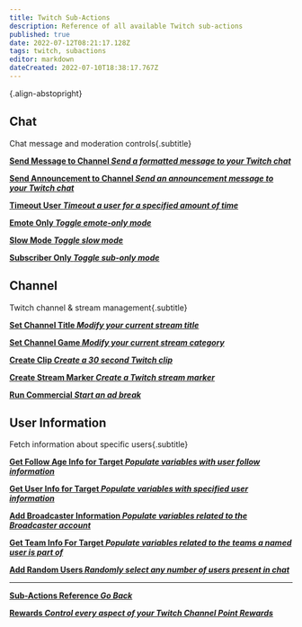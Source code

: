```yaml
---
title: Twitch Sub-Actions
description: Reference of all available Twitch sub-actions
published: true
date: 2022-07-12T08:21:17.128Z
tags: twitch, subactions
editor: markdown
dateCreated: 2022-07-10T18:38:17.767Z
---
```


<i class="mdi mdi-twitch text--twitch"></i>{.align-abstopright}

## Chat
Chat message and moderation controls{.subtitle}
<section class="btn-grid my-5">
  
  [<i class="mdi mdi-comment text--twitch"></i>**Send Message to Channel *Send a formatted message to your Twitch chat***](/en/Sub-Actions/Twitch/Send-Message-To-Channel)
  
  [<i class="mdi mdi-comment text--twitch"></i>**Send Announcement to Channel *Send an announcement message to your Twitch chat***](/en/Sub-Actions/Twitch/Announcement)
  
  [<i class="mdi mdi-account-tie-voice-off text--twitch"></i>**Timeout User *Timeout a user for a specified amount of time***](/en/Sub-Actions/Twitch/Timeout-User)
  
  [<i class="mdi mdi-emoticon text--twitch"></i>**Emote Only *Toggle emote-only mode***](/en/Sub-Actions/Twitch/Emote-Only)
  
  [<i class="mdi mdi-speedometer-slow text--twitch"></i>**Slow Mode *Toggle slow mode***](/en/Sub-Actions/Twitch/Slow-Mode)
  
  [<i class="mdi mdi-account-lock text--twitch"></i>**Subscriber Only *Toggle sub-only mode***](/en/Sub-Actions/Twitch/Subscriber-Only)

</section>

## Channel
Twitch channel &amp; stream management{.subtitle}
<section class="btn-grid my-5">
  
  [<i class="mdi mdi-format-title text--twitch"></i>**Set Channel Title *Modify your current stream title***](/en/Sub-Actions/Twitch/Set-Title)
  
  [<i class="mdi mdi-gamepad text--twitch"></i>**Set Channel Game *Modify your current stream category***](/en/Sub-Actions/Twitch/Set-Channel-Game)
    
  [<i class="mdi mdi-clipboard-play text--twitch"></i> **Create Clip *Create a 30 second Twitch clip***](/en/Sub-Actions/Twitch/Create-Clip)
  
  [<i class="mdi mdi-bookmark text--twitch"></i>**Create Stream Marker *Create a Twitch stream marker***](/en/Sub-Actions/Twitch/Create-Stream-Marker)
  
  [<i class="mdi mdi-television-classic text--twitch"></i>**Run Commercial *Start an ad break***](/en/Sub-Actions/Twitch/Emote-Only)

</section>

## User Information
Fetch information about specific users{.subtitle}
<section class="btn-grid my-5">
    
  [<i class="mdi mdi-account-heart text--twitch"></i>**Get Follow Age Info for Target *Populate variables with user follow information***](/en/Sub-Actions/Twitch/Get-Follow-Age)
  
  [<i class="mdi mdi-account text--twitch"></i>**Get User Info for Target *Populate variables with specified user information***](/en/Sub-Actions/Twitch/Get-User-Info-for-Target)
  
  [<i class="mdi mdi-account text--twitch"></i>**Add Broadcaster Information *Populate variables related to the Broadcaster account***](/en/Sub-Actions/Twitch/Add-Broadcaster-Information)
  
  [<i class="mdi mdi-account text--twitch"></i>**Get Team Info For Target *Populate variables related to the teams a named user is part of***](/en/Sub-Actions/Twitch/Get-Team-Info-For-Target)

  [<i class="mdi mdi-account text--twitch"></i>**Add Random Users *Randomly select any number of users present in chat***](/en/Sub-Actions/Twitch/Add-Random-Users)

</section>

---

<section class="btn-grid my-5">
    
  [<i class="mdi mdi-chevron-left"></i>**Sub-Actions Reference *Go Back***](/en/Sub-Actions)
  
  [<i class="mdi mdi-twitch text--twitch"></i>**Rewards *Control every aspect of your Twitch Channel Point Rewards***](/en/Sub-Actions/Rewards)
  
</section>